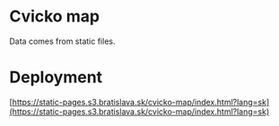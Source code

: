 # Cvicko map

Data comes from static files.

# Deployment

[https://static-pages.s3.bratislava.sk/cvicko-map/index.html?lang=sk](https://static-pages.s3.bratislava.sk/cvicko-map/index.html?lang=sk)
